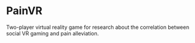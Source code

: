 # PainVR
Two-player virtual reality game for research about the correlation between social VR gaming and pain alleviation. 
